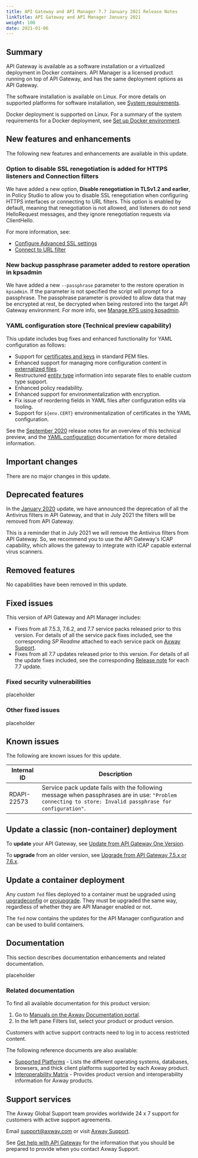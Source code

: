 ```yaml
---
title: API Gateway and API Manager 7.7 January 2021 Release Notes
linkTitle: API Gateway and API Manager January 2021
weight: 100
date: 2021-01-06
---
```

## Summary

API Gateway is available as a software installation or a virtualized deployment in Docker containers. API Manager is a licensed product running on top of API Gateway, and has the same deployment options as API Gateway.

The software installation is available on Linux. For more details on supported platforms for software installation, see [System requirements](/docs/apim_installation/apigtw_install/system_requirements/).

Docker deployment is supported on Linux. For a summary of the system requirements for a Docker deployment, see [Set up Docker environment](/docs/apim_installation/apigw_containers/docker_scripts_prereqs/).

## New features and enhancements

The following new features and enhancements are available in this update.

### Option to disable SSL renegotiation is added for HTTPS listeners and Connection filters

We have added a new option, **Disable renegotiation in TLSv1.2 and earlier**, in Policy Studio to allow you to disable SSL renegotiation when configuring HTTPS interfaces or connecting to URL filters. This option is enabled by default, meaning that renegotiation is not allowed, and listeners do not send HelloRequest messages, and they ignore renegotiation requests via ClientHello.

For more information, see:

* [Configure Advanced SSL settings](/docs/apim_policydev/apigw_gw_instances/general_services/#configure-advanced-ssl-settings)
* [Connect to URL filter](/docs/apim_policydev/apigw_polref/routing_common/)

### New backup passphrase parameter added to restore operation in kpsadmin

We have added a new `--passphrase` parameter to the restore operation in `kpsadmin`.
If the parameter is not specified the script will prompt for a passphrase. The passphrase parameter is provided to allow data that may be encrypted at rest, be decrypted when being restored into the target API Gateway environment. For more info, see [Manage KPS using kpsadmin](https://developjan21--axway-open-docs.netlify.app/docs/apim_policydev/apigw_kps/how_to_use_kpsadmin_command/).

### YAML configuration store (Technical preview capability)

This update includes bug fixes and enhanced functionality for YAML configuration as follows:

* Support for [certificates and keys](/docs/apim_yamles/yamles_edit/#add-a-new-certificate-and-private-key-to-a-yaml-configuration) in standard PEM files.
* Enhanced support for managing more configuration content in [externalized files](/docs/apim_yamles/yamles_externalized_files).
* Restructured [entity type](/docs/apim_yamles/apim_yamles_references/yamles_types/) information into separate files to enable custom type support.
* Enhanced policy readability.
* Enhanced support for environmentalization with encryption.
* Fix issue of reordering fields in YAML files after configuration edits via tooling.
* Support for `${env.CERT}` environmentalization of certificates in the YAML configuration.

See the [September 2020](/docs/apim_relnotes/20200930_apimgr_relnotes/#yaml-configuration-store-technical-preview-capability) release notes for an overview of this technical preview, and the [YAML configuration](/docs/apim_yamles/) documentation for more detailed information.

## Important changes

<!-- It is important, especially when upgrading from an earlier version, to be aware of the following changes in the behavior or operation of the product in this update.. -->

There are no major changes in this update.

## Deprecated features

<!-- As part of our software development life cycle we constantly review our API Management offering. In this update, the following capabilities have been deprecated. -->

In the [January 2020](/docs/apim_relnotes/20200130_apimgr_relnotes/) update, we have announced the deprecation of all the Antivirus filters in API Gateway, and that in July 2021 the filters will be removed from API Gateway.

This is a reminder that in July 2021 we will remove the Antivirus filters from API Gateway. So, we recommend you to use the API Gateway's ICAP capability, which allows the gateway to integrate with ICAP capable external virus scanners.

## Removed features

No capabilities have been removed in this update.

<!-- To stay current and align our offerings with customer demand and best practices, Axway might discontinue support for some capabilities. As part of this review, the following features have been removed: -->

## Fixed issues

This version of API Gateway and API Manager includes:

* Fixes from all 7.5.3, 7.6.2, and 7.7 service packs released prior to this version. For details of all the service pack fixes included, see the corresponding *SP Readme* attached to each service pack on [Axway Support](https://support.axway.com).
* Fixes from all 7.7 updates released prior to this version. For details of all the update fixes included, see the corresponding [Release note](/docs/apim_relnotes/) for each 7.7 update.

### Fixed security vulnerabilities

placeholder

### Other fixed issues

placeholder

## Known issues

The following are known issues for this update.

| Internal ID | Description                                                                                                                                              |
| ----------- | -------------------------------------------------------------------------------------------------------------------------------------------------------- |
| RDAPI-22573 | Service pack update fails with the following message when passphrases are in use: `"Problem connecting to store: Invalid passphrase for configuration"`. |

## Update a classic (non-container) deployment

To **update** your API Gateway, see [Update from API Gateway One Version](/docs/apim_installation/apigw_upgrade/upgrade_steps_oneversion/).

To **upgrade** from an older version, see [Upgrade from API Gateway 7.5.x or 7.6.x](/docs/apim_installation/apigw_upgrade/upgrade_steps_extcass/).

## Update a container deployment

Any custom `fed` files deployed to a container must be upgraded using [upgradeconfig](/docs/apim_installation/apigw_upgrade/upgrade_analytics#upgradeconfig-options) or [projupgrade](/docs/apim_reference/devopstools_ref#projupgrade-command-options). They must be upgraded the same way, regardless of whether they are API Manager enabled or not.

The `fed` now contains the updates for the API Manager configuration and can be used to build containers.

## Documentation

This section describes documentation enhancements and related documentation.

placeholder

### Related documentation

To find all available documentation for this product version:

1. Go to [Manuals on the Axway Documentation portal](https://docs.axway.com/bundle).
2. In the left pane Filters list, select your product or product version.

Customers with active support contracts need to log in to access restricted content.

The following reference documents are also available:

* [Supported Platforms](https://docs.axway.com/bundle/Axway_Products_SupportedPlatforms_allOS_en) - Lists the different operating systems, databases, browsers, and thick client platforms supported by each Axway product.
* [Interoperability Matrix](https://docs.axway.com/bundle/Axway_Products_InteroperabilityMatrix_allOS_en) - Provides product version and interoperability information for Axway products.

## Support services

The Axway Global Support team provides worldwide 24 x 7 support for customers with active support agreements.

Email [support@axway.com](mailto:support@axway.com) or visit [Axway Support](https://support.axway.com/).

See [Get help with API Gateway](/docs/apim_administration/apigtw_admin/trblshoot_get_help/) for the information that you should be prepared to provide when you contact Axway Support.